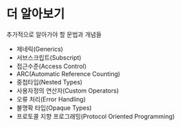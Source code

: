 # 더 알아보기
추가적으로 알아가야 할 문법과 개념들
- 제네릭(Generics)
- 서브스크립트(Subscript)
- 접근수준(Access Control)
- ARC(Automatic Reference Counting)
- 중첩타입(Nested Types)
- 사용자정의 연산자(Custom Operators)
- 오류 처리(Error Handling)
- 불명확 타입(Opaque Types)
- 프로토콜 지향 프로그래밍(Protocol Oriented Programming)
